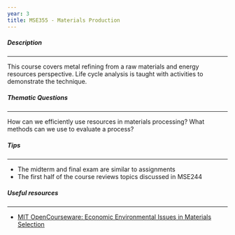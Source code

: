 ```yaml
---
year: 3
title: MSE355 - Materials Production
---
```


##### Description

* * *


This course covers metal refining from a raw materials and energy resources perspective. Life cycle analysis is taught with activities to demonstrate the technique.

##### Thematic Questions

* * *


How can we efficiently use resources in materials processing?
What methods can we use to evaluate a process?

##### Tips

* * *


  -   The midterm and final exam are similar to assignments
  -   The first half of the course reviews topics discussed in MSE244

##### Useful resources

* * *


 - <a href="http://ocw.mit.edu/courses/materials-science-and-engineering/3-080-economic-environmental-issues-in-materials-selection-fall-2005/index.htm">MIT OpenCourseware: Economic Environmental Issues in Materials Selection</a>
